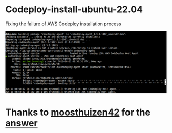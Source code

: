 # Codeploy-install-ubuntu-22.04
Fixing the failure of AWS Codeploy installation process

![Codeploy running](codeploy-running.png)

# Thanks to [moosthuizen42](https://github.com/moosthuizen42) for the [answer](https://github.com/aws/aws-codedeploy-agent/issues/301#issuecomment-1129912011)
